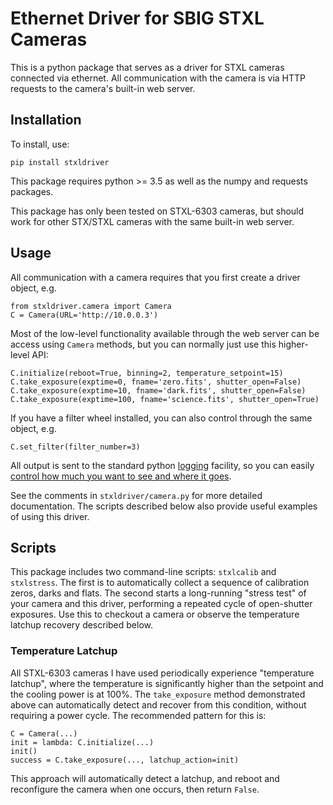 # Ethernet Driver for SBIG STXL Cameras

This is a python package that serves as a driver for STXL cameras connected via ethernet.  All communication
with the camera is via HTTP requests to the camera's built-in web server.

## Installation

To install, use:
```
pip install stxldriver
```
This package requires python >= 3.5 as well as the numpy and requests packages.

This package has only been tested on STXL-6303 cameras, but should work for other STX/STXL cameras with
the same built-in web server.

## Usage

All communication with a camera requires that you first create a driver object,  e.g.
```
from stxldriver.camera import Camera
C = Camera(URL='http://10.0.0.3')
```
Most of the low-level functionality available through the web server can be access using `Camera` methods,
but you can normally just use this higher-level API:
```
C.initialize(reboot=True, binning=2, temperature_setpoint=15)
C.take_exposure(exptime=0, fname='zero.fits', shutter_open=False)
C.take_exposure(exptime=10, fname='dark.fits', shutter_open=False)
C.take_exposure(exptime=100, fname='science.fits', shutter_open=True)
```
If you have a filter wheel installed, you can also control through the same object, e.g.
```
C.set_filter(filter_number=3)
```
All output is sent to the standard python [logging](https://docs.python.org/3/library/logging.html) facility, so you can easily [control how much you want to see and where it goes](https://docs.python.org/3/howto/logging.html).

See the comments in `stxldriver/camera.py` for more detailed documentation. The scripts described below also provide useful
examples of using this driver.

## Scripts

This package includes two command-line scripts: `stxlcalib` and `stxlstress`.  The first is to automatically collect a sequence of calibration zeros, darks and flats.  The second starts a long-running "stress test" of your camera and this driver, performing a repeated cycle of open-shutter exposures.  Use this to checkout a camera or observe the temperature latchup recovery described below.

### Temperature Latchup

All STXL-6303 cameras I have used periodically experience "temperature latchup", where the temperature is significantly higher than the setpoint and the cooling power is at 100%.  The `take_exposure` method demonstrated above can automatically detect and recover from this condition, without requiring a power cycle.  The recommended pattern for this is:
```
C = Camera(...)
init = lambda: C.initialize(...)
init()
success = C.take_exposure(..., latchup_action=init)
```
This approach will automatically detect a latchup, and reboot and reconfigure the camera when one occurs, then return `False`.
